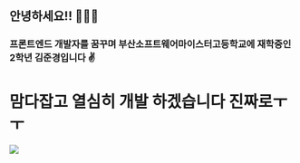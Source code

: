 ## 안녕하세요!! 👋👋👋

###  프론트엔드 개발자를 꿈꾸며 부산소프트웨어마이스터고등학교에 재학중인 2학년 김준경입니다 ✌

# 맘다잡고 열심히 개발 하겠습니다 진짜로ㅜㅜ

![](https://github-readme-stats.vercel.app/api?username=rlawnsrud0509&show_icons=true&theme=radical)  
<!--
 - 사용자 경험과 깔끔한 레이아웃을 즁요시해요
 - 팀원들과 소통하고 협업하는 것을 좋아해요

[![Solved.ac Profile](http://mazassumnida.wtf/api/v2/generate_badge?boj=rhemddjwhfla12)](https://solved.ac/rhemddjwhfla12/)
<br>
<br>
<br>
<br>


### 잘 다룰줄 알아요 😘
<img src="https://img.shields.io/badge/HTML-000000?style=for-the-badge&logo=html5&logoColor=#000000"> <img src="https://img.shields.io/badge/CSS-000000?style=for-the-badge&logo=CSS3&logoColor=blue"> <img src="https://img.shields.io/badge/Javascript-000000?style=for-the-badge&logo=Javascript&logoColor=#000000"> <img src="https://img.shields.io/badge/React-000000?style=for-the-badge&logo=React&logoColor=#000000"> <img src="https://img.shields.io/badge/Typescript-000000?style=for-the-badge&logo=Typescript&logoColor=#000000">  <img src="https://img.shields.io/badge/styled_components-000000?style=for-the-badge&logo=styled-components&logoColor=#DB7093">  <img src="https://img.shields.io/badge/recoil-000000?style=for-the-badge&logo=recoil&logoColor=#DB7093"> 
<br>
<br>

### 능숙하지는 않지만... 경험해 봤어요 🙄

<img src="https://img.shields.io/badge/node-000000?style=for-the-badge&logo=node.js&logoColor=#000000"> <img src="https://img.shields.io/badge/express-000000?style=for-the-badge&logo=express&logoColor=#000000"> <img src="https://img.shields.io/badge/springboot-000000?style=for-the-badge&logo=springboot&logoColor=#2C2255">  <img src="https://img.shields.io/badge/jsp-000000?style=for-the-badge&logo=eclipseIDE&logoColor=#2C2255"> 
<br>
<br>

### 공부하고 있어요 😣

<img src="https://img.shields.io/badge/Next-000000?style=for-the-badge&logo=Next.js&logoColor=#000000"> <img src="https://img.shields.io/badge/tailwind-000000?style=for-the-badge&logo=Tailwind css&logoColor=#000000">   <img src="https://img.shields.io/badge/redux-000000?style=for-the-badge&logo=redux&logoColor=#DB7093">
<br>
<br>

### 관심이 있어요 👀

<img src="https://img.shields.io/badge/Svelte-000000?style=for-the-badge&logo=Svelte&logoColor=#FF3E00"> <img src="https://img.shields.io/badge/Vue-000000?style=for-the-badge&logo=Vue.js&logoColor=#FF3E00">
<br>
<br>

### 공부와 경험의 기록 📄

<a href="https://velog.io/@rhemddjwhfla12" target="_blank"><img src="https://img.shields.io/badge/Velog-000000?style=for-the-badge&logo=velog&logoColor=#33FF99"></a>
<br>
<br>
--!>
<!--
**rlawnsrud0509/rlawnsrud0509** is a ✨ _special_ ✨ repository because its `README.md` (this file) appears on your GitHub profile.

Here are some ideas to get you started:
--!>
